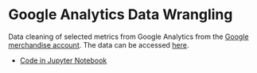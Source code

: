 # Google Analytics Data Wrangling

Data cleaning of selected metrics from Google Analytics from the [Google merchandise account](https://support.google.com/analytics/answer/6367342#access). The data can be accessed [here](https://support.google.com/analytics/answer/6367342?hl=de).

- [Code in Jupyter Notebook](https://github.com/kirenz/merchandise_data/blob/master/webanalytics_merchandise_tidying.ipynb) 
